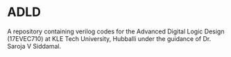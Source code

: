 # ADLD
A repository containing verilog codes for the Advanced Digital Logic Design (17EVEC710) at KLE Tech University, Hubballi under the guidance of Dr. Saroja V Siddamal.

